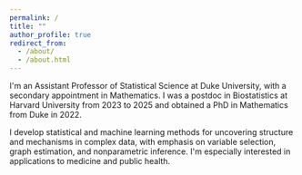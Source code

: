 ```yaml
---
permalink: /
title: ""
author_profile: true
redirect_from: 
  - /about/
  - /about.html
---
```


I'm an Assistant Professor of Statistical Science at Duke University, with a secondary appointment in Mathematics. I was a postdoc in Biostatistics at Harvard University from 2023 to 2025 and obtained a PhD in Mathematics from Duke in 2022.

I develop statistical and machine learning methods for uncovering structure and mechanisms in complex data, with emphasis on variable selection, graph estimation, and nonparametric inference. I'm especially interested in applications to medicine and public health.

